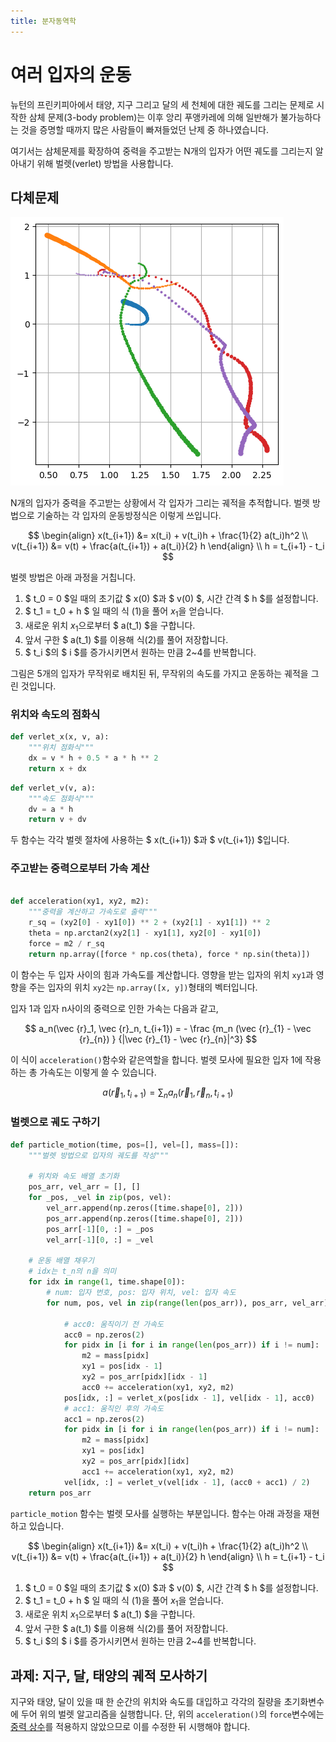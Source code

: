 ```yaml
---
title: 분자동역학
---
```


# 여러 입자의 운동

뉴턴의 프린키피아에서 태양, 지구 그리고 달의 세 천체에 대한 궤도를 그리는 문제로 시작한 삼체 문제(3-body problem)는 이후 앙리 푸앵카레에 의해 일반해가 불가능하다는 것을 증명할 때까지 많은 사람들이 빠져들었던 난제 중 하나였습니다.

여기서는 삼체문제를 확장하여 중력을 주고받는 N개의 입자가 어떤 궤도를 그리는지 알아내기 위해 벌렛(verlet) 방법을 사용합니다.

## 다체문제

![코드 결과](assets/particle_dynamics_1.png)

N개의 입자가 중력을 주고받는 상황에서 각 입자가 그리는 궤적을 추적합니다. 벌렛 방법으로 기술하는 각 입자의 운동방정식은 이렇게 쓰입니다.

$$ \begin{align} x(t_{i+1}) &= x(t_i) + v(t_i)h + \frac{1}{2} a(t_i)h^2 \\ v(t_{i+1}) &= v(t) +  \frac{a(t_{i+1}) + a(t_i)}{2} h \end{align} \\  h = t_{i+1} - t_i $$

벌렛 방법은 아래 과정을 거칩니다.

1. $ t_0 = 0 $일 때의 초기값 $ x(0) $과 $ v(0) $, 시간 간격 $ h $를 설정합니다.
2. $ t_1 = t_0 + h $ 일 때의 식 (1)을 풀어 $x_1$을 얻습니다.
3. 새로운 위치 $x_1$으로부터 $ a(t_1) $을 구합니다.
4. 앞서 구한 $ a(t_1) $를 이용해 식(2)를 풀어 저장합니다.
5. $ t_i $의 $ i $를 증가시키면서 원하는 만큼 2~4를 반복합니다.

그림은 5개의 입자가 무작위로 배치된 뒤, 무작위의 속도를 가지고 운동하는 궤적을 그린 것입니다.

### 위치와 속도의 점화식

```python
def verlet_x(x, v, a):
    """위치 점화식"""
    dx = v * h + 0.5 * a * h ** 2
    return x + dx

```

```python
def verlet_v(v, a):
    """속도 점화식"""
    dv = a * h
    return v + dv
```

두 함수는 각각 벌렛 절차에 사용하는 $ x(t_{i+1}) $과  $ v(t_{i+1}) $입니다.

### 주고받는 중력으로부터 가속 계산

```python

def acceleration(xy1, xy2, m2):
    """중력을 계산하고 가속도로 출력"""
    r_sq = (xy2[0] - xy1[0]) ** 2 + (xy2[1] - xy1[1]) ** 2
    theta = np.arctan2(xy2[1] - xy1[1], xy2[0] - xy1[0])
    force = m2 / r_sq
    return np.array([force * np.cos(theta), force * np.sin(theta)])
```

이 함수는 두 입자 사이의 힘과 가속도를 계산합니다. 영향을 받는 입자의 위치 `xy1`과 영향을 주는 입자의 위치 `xy2`는 `np.array([x, y])`형태의 벡터입니다.

입자 1과 입자 n사이의 중력으로 인한 가속는 다음과 같고,

$$ a_n(\vec {r}_1, \vec {r}_n, t_{i+1}) = - \frac {m_n (\vec {r}_{1} - \vec {r}_{n}) } {|\vec {r}_{1} - \vec {r}_{n}|^3} $$

이 식이 `acceleration()`함수와 같은역할을 합니다. 벌렛 모사에 필요한 입자 1에 작용하는 총 가속도는 이렇게 쓸 수 있습니다.

$$ a(\vec {r}_1, t_{i+1}) = \sum_n a_n(\vec {r}_1, \vec {r}_n, t_{i+1}) $$

### 벌렛으로 궤도 구하기

```python
def particle_motion(time, pos=[], vel=[], mass=[]):
    """벌렛 방법으로 입자의 궤도를 작성"""

    # 위치와 속도 배열 초기화
    pos_arr, vel_arr = [], []
    for _pos, _vel in zip(pos, vel):
        vel_arr.append(np.zeros([time.shape[0], 2]))
        pos_arr.append(np.zeros([time.shape[0], 2]))
        pos_arr[-1][0, :] = _pos
        vel_arr[-1][0, :] = _vel

    # 운동 배열 채우기
    # idx는 t_n의 n을 의미
    for idx in range(1, time.shape[0]):
        # num: 입자 번호, pos: 입자 위치, vel: 입자 속도
        for num, pos, vel in zip(range(len(pos_arr)), pos_arr, vel_arr):

            # acc0: 움직이기 전 가속도
            acc0 = np.zeros(2)
            for pidx in [i for i in range(len(pos_arr)) if i != num]:
                m2 = mass[pidx]
                xy1 = pos[idx - 1]
                xy2 = pos_arr[pidx][idx - 1]
                acc0 += acceleration(xy1, xy2, m2)
            pos[idx, :] = verlet_x(pos[idx - 1], vel[idx - 1], acc0)
            # acc1: 움직인 후의 가속도
            acc1 = np.zeros(2)
            for pidx in [i for i in range(len(pos_arr)) if i != num]:
                m2 = mass[pidx]
                xy1 = pos[idx]
                xy2 = pos_arr[pidx][idx]
                acc1 += acceleration(xy1, xy2, m2)
            vel[idx, :] = verlet_v(vel[idx - 1], (acc0 + acc1) / 2)
    return pos_arr
```

`particle_motion` 함수는 벌렛 모사를 실행하는 부분입니다. 함수는 아래 과정을 재현하고 있습니다.

$$ \begin{align} x(t_{i+1}) &= x(t_i) + v(t_i)h + \frac{1}{2} a(t_i)h^2 \\ v(t_{i+1}) &= v(t) +  \frac{a(t_{i+1}) + a(t_i)}{2} h \end{align} \\  h = t_{i+1} - t_i $$

1. $ t_0 = 0 $일 때의 초기값 $ x(0) $과 $ v(0) $, 시간 간격 $ h $를 설정합니다.
2. $ t_1 = t_0 + h $ 일 때의 식 (1)을 풀어 $x_1$을 얻습니다.
3. 새로운 위치 $x_1$으로부터 $ a(t_1) $을 구합니다.
4. 앞서 구한 $ a(t_1) $를 이용해 식(2)를 풀어 저장합니다.
5. $ t_i $의 $ i $를 증가시키면서 원하는 만큼 2~4를 반복합니다.

## 과제: 지구, 달, 태양의 궤적 모사하기

지구와 태양, 달이 있을 때 한 순간의 위치와 속도를 대입하고 각각의 질량을 초기화변수에 두어 위의 벌렛 알고리즘을 실행합니다. 단, 위의 `acceleration()`의 `force`변수에는 [중력 상수](https://ko.wikipedia.org/wiki/%EC%A4%91%EB%A0%A5_%EC%83%81%EC%88%98)를 적용하지 않았으므로 이를 수정한 뒤 시행해야 합니다.

